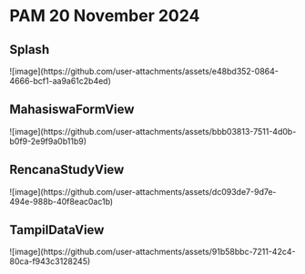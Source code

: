 <h1>PAM 20 November 2024</h1>

<h2>Splash</h2>
![image](https://github.com/user-attachments/assets/e48bd352-0864-4666-bcf1-aa9a61c2b4ed)

<h2>MahasiswaFormView</h2>
![image](https://github.com/user-attachments/assets/bbb03813-7511-4d0b-b0f9-2e9f9a0b11b9)

<h2>RencanaStudyView</h2>
![image](https://github.com/user-attachments/assets/dc093de7-9d7e-494e-988b-40f8eac0ac1b)

<h2>TampilDataView</h2>
![image](https://github.com/user-attachments/assets/91b58bbc-7211-42c4-80ca-f943c3128245)
